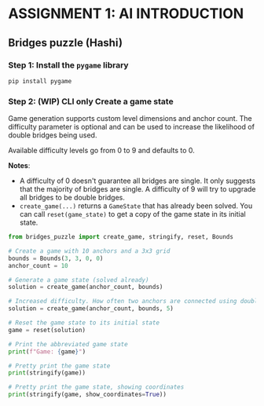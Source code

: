 # ASSIGNMENT 1: AI INTRODUCTION

## Bridges puzzle (Hashi)

### Step 1: Install the `pygame` library

```bash
pip install pygame
```

### Step 2: **(WIP) CLI only** Create a game state

Game generation supports custom level dimensions and anchor count. The difficulty parameter is optional and can be used to increase the likelihood of double bridges being used.

Available difficulty levels go from 0 to 9 and defaults to 0.

**Notes**:

- A difficulty of 0 doesn't guarantee all bridges are single. It only suggests that the majority of bridges are single. A difficulty of 9 will try to upgrade all bridges to be double bridges.
- `create_game(...)` returns a `GameState` that has already been solved. You can call `reset(game_state)` to get a copy of the game state in its initial state.

```python
from bridges_puzzle import create_game, stringify, reset, Bounds

# Create a game with 10 anchors and a 3x3 grid
bounds = Bounds(3, 3, 0, 0)
anchor_count = 10

# Generate a game state (solved already)
solution = create_game(anchor_count, bounds)

# Increased difficulty. How often two anchors are connected using double bridges.
solution = create_game(anchor_count, bounds, 5)

# Reset the game state to its initial state
game = reset(solution)

# Print the abbreviated game state
print(f"Game: {game}")

# Pretty print the game state
print(stringify(game))

# Pretty print the game state, showing coordinates
print(stringify(game, show_coordinates=True))

```
